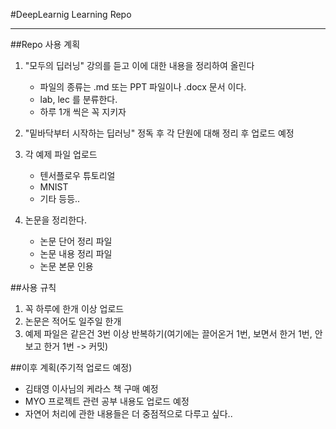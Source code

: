 #DeepLearnig Learning Repo

---
 
 ##Repo 사용 계획
 1. "모두의 딥러닝" 강의를 듣고 이에 대한 내용을 정리하여 올린다
    - 파일의 종류는 .md 또는 PPT 파일이나 .docx 문서 이다.
    - lab, lec 를 분류한다.
    - 하루 1개 씩은 꼭 지키자

2. "밑바닥부터 시작하는 딥러닝" 정독 후 각 단원에 대해 정리 후 업로드 예정
3. 각 예제 파일 업로드
    - 텐서플로우 튜토리얼
    - MNIST
    - 기타 등등..
4. 논문을 정리한다.
    - 논문 단어 정리 파일
    - 논문 내용 정리 파일
    - 논문 본문 인용

##사용 규칙
1. 꼭 하루에 한개 이상 업로드
2. 논문은 적어도 일주일 한개
3. 예제 파일은 같은건 3번 이상 반복하기(여기에는 끌어온거 1번, 보면서 한거 1번, 안보고 한거 1번 -> 커밋)

##이후 계획(주기적 업로드 예정)
- 김태영 이사님의 케라스 책 구매 예정
- MYO 프로젝트 관련 공부 내용도 업로드 예정
- 자연어 처리에 관한 내용들은 더 중점적으로 다루고 싶다..